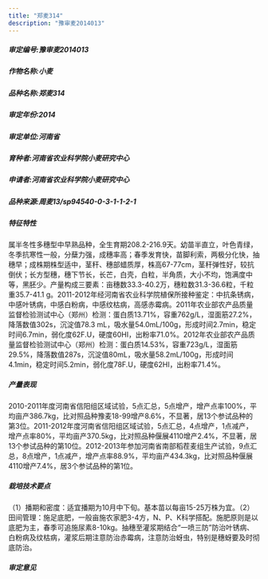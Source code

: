 ```yaml
---
title: "郑麦314"
description: "豫审麦2014013"
---
```

##### 审定编号:豫审麦2014013

##### 作物名称:小麦

##### 品种名称:郑麦314

##### 审定年份:2014

##### 审定单位:河南省

##### 育种者:河南省农业科学院小麦研究中心

##### 申请者:河南省农业科学院小麦研究中心

##### 品种来源:周麦13/sp94540-0-3-1-1-2-1


##### 特征特性
属半冬性多穗型中早熟品种，全生育期208.2-216.9天。幼苗半直立，叶色青绿，冬季抗寒性一般，分蘖力强，成穗率高；春季发育快，苗脚利索，两极分化快，抽穗早；成株期株型适中，茎秆、穗部蜡质厚，株高67-77cm，茎秆弹性好，较抗倒伏；长方型穗，穗下节长，长芒，白壳，白粒，半角质，大小不均，饱满度中等，黑胚少。产量构成三要素：亩穗数33.3-40.2万，穗粒数31.3-36.6粒，千粒重35.7-41.1 g。2011-2012年经河南省农业科学院植保所接种鉴定：中抗条锈病，中感叶锈病，中感白粉病，中感纹枯病，高感赤霉病。2011年农业部农产品质量监督检验测试中心（郑州）检测：蛋白质13.71%，容重762g/L，湿面筋27.2%，降落数值302s，沉淀值78.3 mL，吸水量54.0mL/100g，形成时间2.7min，稳定时间6.7min，弱化度62F.U，硬度60HI，出粉率71.0%。2012年农业部农产品质量监督检验测试中心（郑州）检测：蛋白质14.53%，容重723g/L，湿面筋29.5%，降落数值287s，沉淀值80mL，吸水量58.2mL/100g，形成时间4.1min，稳定时间5.2min，弱化度78F.U，硬度62HI，出粉率71.4%。


##### 产量表现
2010-2011年度河南省信阳组区域试验，5点汇总，5点增产，增产点率100%，平均亩产386.7kg，比对照品种豫麦18-99增产8.6%，不显著，居13个参试品种的第3位。2011-2012年度河南省信阳组区域试验，5点汇总，4点增产，1点减产，增产点率80%，平均亩产370.5kg，比对照品种偃展4110增产2.4%，不显著，居13个参试品种的第10位。2012-2013年参加河南省南部稻茬麦组生产试验，9点汇总，8点增产，1点减产，增产点率88.9%，平均亩产434.3kg，比对照品种偃展4110增产7.4%，居3个参试品种的第1位。


##### 栽培技术要点
（1）播期和密度：适宜播期为10月中下旬。基本苗以每亩15-25万株为宜。（2）田间管理：施足底肥，一般亩施农家肥3-4方，N、P、K科学搭配。施肥原则是以底肥为主，春季可追施尿素8-10kg。抽穗至灌浆期结合“一喷三防”防治叶锈病、白粉病及纹枯病，灌浆后期注意防治赤霉病，注意防治蚜虫，特别是穗蚜要及时彻底防治。


##### 审定意见

